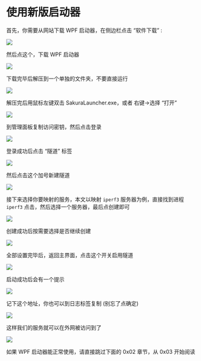 # 使用新版启动器

首先，你需要从网站下载 WPF 启动器，在侧边栏点击 “软件下载” :

![](_images/image-0.png)

然后点这个，下载 WPF 启动器

![](_images/image-1.png)

下载完毕后解压到一个单独的文件夹，不要直接运行

![](_images/image-2.png)

解压完后用鼠标左键双击 SakuraLauncher.exe，或者 右键-&gt;选择 “打开”

![](_images/image-3.png)

到管理面板复制访问密钥，然后点击登录

![](_images/image-4.png)

登录成功后点击 “隧道” 标签

![](_images/image-5.png)

然后点击这个加号新建隧道

![](_images/image-6.png)

接下来选择你要映射的服务，本文以映射 `iperf3` 服务器为例，直接找到进程 `iperf3` 点击，然后选择一个服务器，最后点创建即可

![](_images/image-7.png)

创建成功后按需要选择是否继续创建

![](_images/image-8.png)

全部设置完毕后，返回主界面，点击这个开关启用隧道

![](_images/image-9.png)

启动成功后会有一个提示

![](_images/image-10.png)

记下这个地址，你也可以到日志标签复制 (别忘了点确定)

![](_images/image-11.png)

这样我们的服务就可以在外网被访问到了

![](_images/image-12.png)



如果 WPF 启动器能正常使用，请直接跳过下面的 0x02 章节，从 0x03 开始阅读
